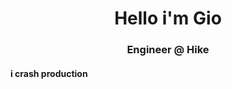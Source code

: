 <h1 align="center">Hello i'm Gio</h1>
<h3 align="center">Engineer @ Hike</h3>
<h4>i crash production</h4>

